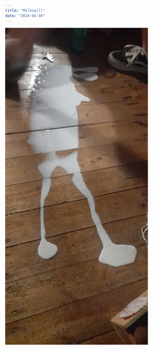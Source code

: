 ```yaml
---
title: "Milkspill"
date: "2024-04-04"
---
```


![](images/20240404_2033585265112399924374897-461x1024.jpg)
